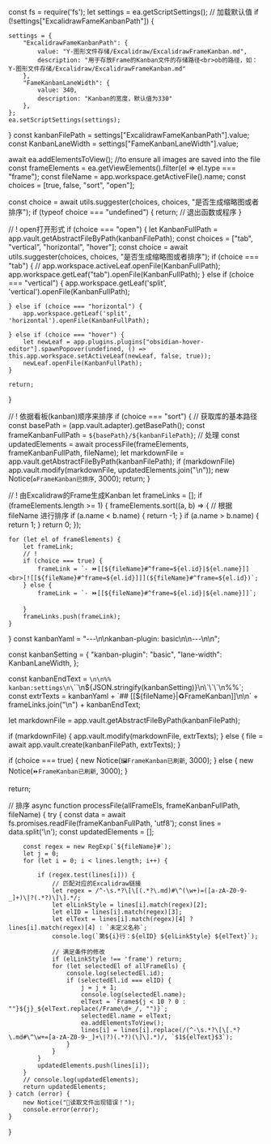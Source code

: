 const fs = require('fs');
let settings = ea.getScriptSettings();
// 加载默认值
if (!settings["ExcalidrawFameKanbanPath"]) {

    settings = {
        "ExcalidrawFameKanbanPath": {
            value: "Y-图形文件存储/Excalidraw/ExcalidrawFrameKanban.md",
            description: "用于存放Frame的Kanban文件的存储路径<br>ob的路径，如：Y-图形文件存储/Excalidraw/ExcalidrawFrameKanban.md"
        },
        "FameKanbanLaneWidth": {
            value: 340,
            description: "Kanban的宽度，默认值为330"
        },
    };
    ea.setScriptSettings(settings);
}
const kanbanFilePath = settings["ExcalidrawFameKanbanPath"].value;
const KanbanLaneWidth = settings["FameKanbanLaneWidth"].value;

await ea.addElementsToView(); //to ensure all images are saved into the file
const frameElements = ea.getViewElements().filter(el => el.type === "frame");
const fileName = app.workspace.getActiveFile().name;
const choices = [true, false, "sort", "open"];

const choice = await utils.suggester(choices, choices, "是否生成缩略图或者排序");
if (typeof choice === "undefined") {
    return; // 退出函数或程序
}

// ! open打开形式
if (choice === "open") {
    let KanbanFullPath = app.vault.getAbstractFileByPath(kanbanFilePath);
    const choices = ["tab", "vertical", "horizontal", "hover"];
    const choice = await utils.suggester(choices, choices, "是否生成缩略图或者排序");
    if (choice === "tab") {
        // app.workspace.activeLeaf.openFile(KanbanFullPath);
        app.workspace.getLeaf("tab").openFile(KanbanFullPath);
    } else if (choice === "vertical") {
        app.workspace.getLeaf('split', 'vertical').openFile(KanbanFullPath);

    } else if (choice === "horizontal") {
        app.workspace.getLeaf('split', 'horizontal').openFile(KanbanFullPath);

    } else if (choice === "hover") {
        let newLeaf = app.plugins.plugins["obsidian-hover-editor"].spawnPopover(undefined, () => this.app.workspace.setActiveLeaf(newLeaf, false, true));
        newLeaf.openFile(KanbanFullPath);
    }

    return;
}


// ! 依据看板(kanban)顺序来排序
if (choice === "sort") {
    // 获取库的基本路径
    const basePath = (app.vault.adapter).getBasePath();
    const frameKanbanFullPath = `${basePath}/${kanbanFilePath}`;
    // 处理
    const updatedElements = await processFile(frameElements, frameKanbanFullPath, fileName);
    let markdownFile = app.vault.getAbstractFileByPath(kanbanFilePath);
    if (markdownFile) app.vault.modify(markdownFile, updatedElements.join("\n"));
    new Notice(`♻FrameKanban已排序`, 3000);
    return;
}

// ! 由Excalidraw的Frame生成Kanban
let frameLinks = [];
if (frameElements.length >= 1) {
    frameElements.sort((a, b) => {
        // 根据 fileName 进行排序
        if (a.name < b.name) {
            return -1;
        }
        if (a.name > b.name) {
            return 1;
        }
        return 0;
    });

    for (let el of frameElements) {
        let frameLink;
        // !
        if (choice === true) {
            frameLink = `- ⏩[[${fileName}#^frame=${el.id}|${el.name}]]<br>[![[${fileName}#^frame=${el.id}]]](${fileName}#^frame=${el.id})`;
        } else {
            frameLink = `- ⏩[[${fileName}#^frame=${el.id}|${el.name}]]`;

        }
        frameLinks.push(frameLink);
    }
}
const kanbanYaml = "---\n\nkanban-plugin: basic\n\n---\n\n";

const kanbanSetting = {
    "kanban-plugin": "basic",
    "lane-width": KanbanLaneWidth,
};

const kanbanEndText = `\n\n%% kanban:settings\n\`\`\`\n${JSON.stringify(kanbanSetting)}\n\`\`\`\n%%`;
const extrTexts = kanbanYaml + `## [[${fileName}|♻FrameKanban]]\n\n` + frameLinks.join("\n") + kanbanEndText;

let markdownFile = app.vault.getAbstractFileByPath(kanbanFilePath);

if (markdownFile) {
    app.vault.modify(markdownFile, extrTexts);
} else {
    file = await app.vault.create(kanbanFilePath, extrTexts);
}

if (choice === true) {
    new Notice(`🖼FrameKanban已刷新`, 3000);
} else {
    new Notice(`⏩FrameKanban已刷新`, 3000);
}

return;

// 排序
async function processFile(allFrameEls, frameKanbanFullPath, fileName) {
    try {
        const data = await fs.promises.readFile(frameKanbanFullPath, 'utf8');
        const lines = data.split('\n');
        const updatedElements = [];

        const regex = new RegExp(`${fileName}#`);
        let j = 0;
        for (let i = 0; i < lines.length; i++) {

            if (regex.test(lines[i])) {
                // 匹配对应的Excalidraw链接
                let regex = /^-\s.*?\[\[(.*?\.md)#\^(\w+)=([a-zA-Z0-9-_]+)\|?(.*?)\]\].*/;
                let elLinkStyle = lines[i].match(regex)[2];
                let elID = lines[i].match(regex)[3];
                let elText = lines[i].match(regex)[4] ? lines[i].match(regex)[4] : `未定义名称`;
                console.log(`第${i}行：${elID} ${elLinkStyle} ${elText}`);

                // 满足条件的修改
                if (elLinkStyle !== 'frame') return;
                for (let selectedEl of allFrameEls) {
                    console.log(selectedEl.id);
                    if (selectedEl.id === elID) {
                        j = j + 1;
                        console.log(selectedEl.name);
                        elText = `Frame${j < 10 ? 0 : ""}${j}_${elText.replace(/Frame\d+_/, "")}`;
                        selectedEl.name = elText;
                        ea.addElementsToView();
                        lines[i] = lines[i].replace(/(^-\s.*?\[\[.*?\.md#\^\w+=[a-zA-Z0-9-_]+\|?)(.*?)(\]\].*)/, `$1${elText}$3`);
                    }
                }
            }
            updatedElements.push(lines[i]);
        }
        // console.log(updatedElements);
        return updatedElements;
    } catch (error) {
        new Notice("🔴读取文件出现错误！");
        console.error(error);
    }
}
